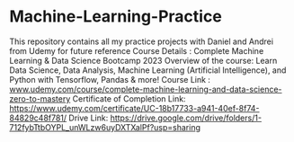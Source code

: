 # Machine-Learning-Practice
This repository contains all my practice projects with Daniel and Andrei from Udemy for future reference 
Course Details :
Complete Machine Learning & Data Science Bootcamp 2023
Overview of the course: Learn Data Science, Data Analysis, Machine Learning (Artificial Intelligence), and Python with Tensorflow, Pandas & more!
Course Link : 
www.udemy.com/course/complete-machine-learning-and-data-science-zero-to-mastery
Certificate of Completion Link:
https://www.udemy.com/certificate/UC-18b17733-a941-40ef-8f74-84829c48f781/
Drive Link:
https://drive.google.com/drive/folders/1-712fybTtbOYPL_unWLzw6uyDXTXalPf?usp=sharing
